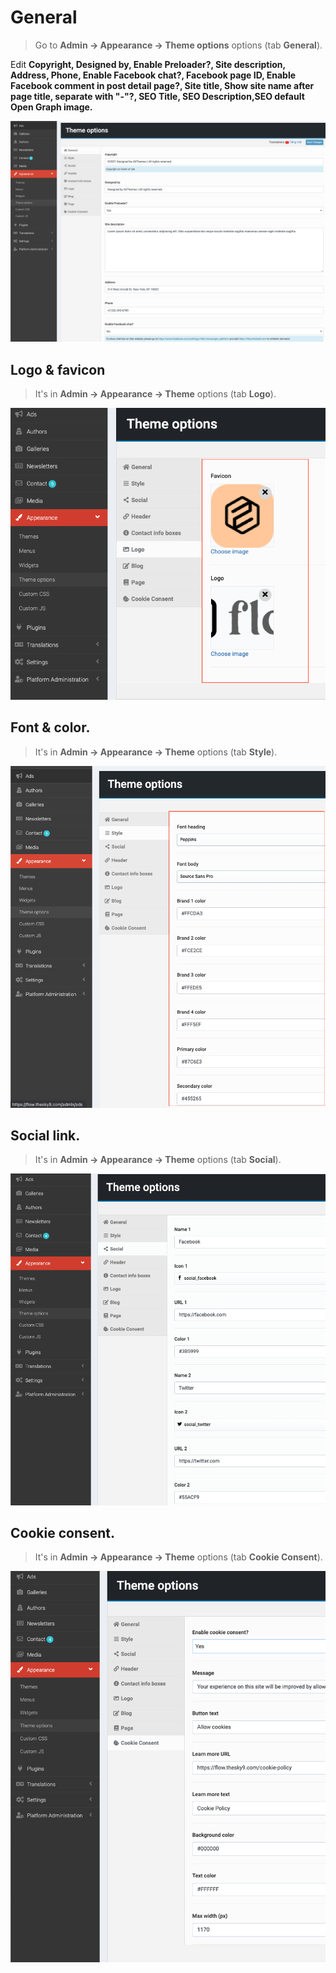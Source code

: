 # General

> Go to __Admin -> Appearance -> Theme options__ options (tab __General__).

Edit __Copyright, Designed by, Enable Preloader?, Site description, Address, Phone, Enable Facebook chat?, Facebook page ID, Enable Facebook comment in post detail page?, Site title, Show site name after page title, separate with "-"?, SEO Title, SEO Description,SEO default Open Graph image.__

![Font-color](_images/userguide/general.png)

## Logo & favicon

> It's in __Admin -> Appearance -> Theme__ options (tab __Logo__).

![Logo](_images/userguide/logo.png)

## Font & color.

> It's in __Admin -> Appearance -> Theme__ options (tab __Style__).

![Font-color](_images/userguide/font-color.png)

## Social link.

> It's in __Admin -> Appearance -> Theme__ options (tab __Social__).

![Cookie consent](_images/userguide/social.png) 


## Cookie consent.

> It's in __Admin -> Appearance -> Theme__ options (tab __Cookie Consent__).

![Cookie consent](_images/userguide/cookie.png) 



